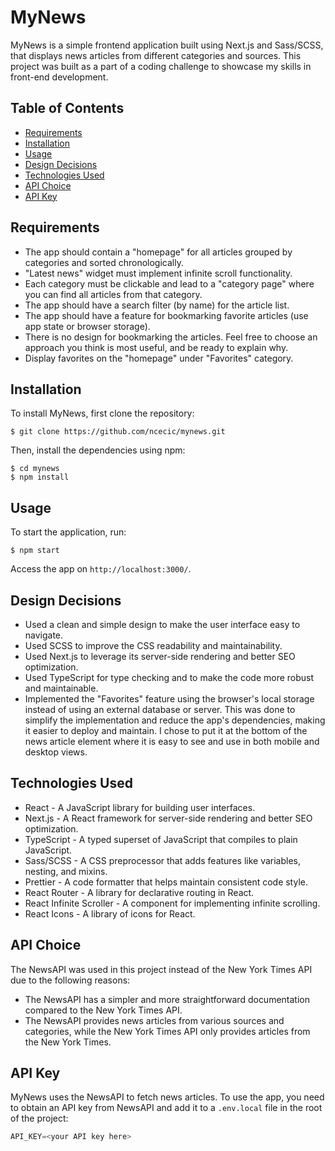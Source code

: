 # MyNews

MyNews is a simple frontend application built using Next.js and Sass/SCSS, that displays news articles from different categories and sources. This project was built as a part of a coding challenge to showcase my skills in front-end development.

## Table of Contents
- [Requirements](#requirements)
- [Installation](#installation)
- [Usage](#usage)
- [Design Decisions](#design-decisions)
- [Technologies Used](#technologies-used)
- [API Choice](#api-choice)
- [API Key](#api-key)

## Requirements
- The app should contain a "homepage" for all articles grouped by categories and sorted chronologically.
- "Latest news" widget must implement infinite scroll functionality.
- Each category must be clickable and lead to a "category page" where you can find all articles from that category.
- The app should have a search filter (by name) for the article list.
- The app should have a feature for bookmarking favorite articles (use app state or browser storage).
- There is no design for bookmarking the articles. Feel free to choose an approach you think is most useful, and be ready to explain why.
- Display favorites on the "homepage" under "Favorites" category.

## Installation
To install MyNews, first clone the repository:
```shell
$ git clone https://github.com/ncecic/mynews.git
```
Then, install the dependencies using npm:
```shell
$ cd mynews
$ npm install
```

## Usage
To start the application, run:
```shell
$ npm start
```
Access the app on `http://localhost:3000/`.

## Design Decisions
- Used a clean and simple design to make the user interface easy to navigate.
- Used SCSS to improve the CSS readability and maintainability.
- Used Next.js to leverage its server-side rendering and better SEO optimization.
- Used TypeScript for type checking and to make the code more robust and maintainable.
- Implemented the "Favorites" feature using the browser's local storage instead of using an external database or server. This was done to simplify the implementation and reduce the app's dependencies, making it easier to deploy and maintain. I chose to put it at the bottom of the news article element where it is easy to see and use in both mobile and desktop views.

## Technologies Used
- React - A JavaScript library for building user interfaces.
- Next.js - A React framework for server-side rendering and better SEO optimization.
- TypeScript - A typed superset of JavaScript that compiles to plain JavaScript.
- Sass/SCSS - A CSS preprocessor that adds features like variables, nesting, and mixins.
- Prettier - A code formatter that helps maintain consistent code style.
- React Router - A library for declarative routing in React.
- React Infinite Scroller - A component for implementing infinite scrolling.
- React Icons - A library of icons for React.

## API Choice
The NewsAPI was used in this project instead of the New York Times API due to the following reasons:
- The NewsAPI has a simpler and more straightforward documentation compared to the New York Times API.
- The NewsAPI provides news articles from various sources and categories, while the New York Times API only provides articles from the New York Times.

## API Key
MyNews uses the NewsAPI to fetch news articles. To use the app, you need to obtain an API key from NewsAPI and add it to a `.env.local` file in the root of the project:
```javascript
API_KEY=<your API key here>
```